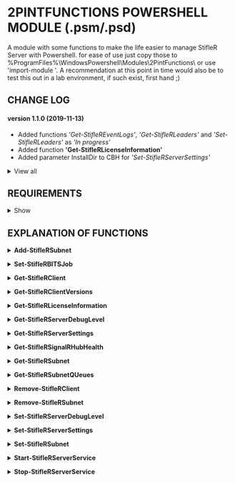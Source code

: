 # 2PINTFUNCTIONS POWERSHELL MODULE (.psm/.psd)

A module with some functions to make the life easier to manage StifleR Server with Powershell.
for ease of use just copy those to %ProgramFiles%\WindowsPowershell\Modules\2PintFunctions\ or use 'import-module <PATH>'.
A recommendation at this point in time would also be to test this out in a lab environment, if such exist, first hand ;)

## CHANGE LOG

#### version 1.1.0 (2019-11-13)
- Added functions *'Get-StifleREventLogs'*, *'Get-StifleRLeaders'* and *'Set-StifleRLeaders'* as *'In progress'*
- Added function **'Get-StifleRLicenseInformation'**
- Added parameter InstallDir to CBH for *'Set-StifleRServerSettings'*

<details><summary>View all</summary>
    
#### version 1.0.9 (2019-11-12)
- All functions that sets data in some way have *'Write-Debug'* and *'Write-Verbose'* messages now

#### version 1.0.8 (2019-11-12)
- Started to add *'Write-Debug'* and *'Write-Verbose'* where applicable, to be continued...
- Corrected the mistake *'if ( $NewSubnetSuccess = $true )'* to *'if ( $NewSubnetSuccess -eq $true ) {'* in *'Add-StifleRSubnet'*

#### version 1.0.7 (2019-11-11)
- Added *'-NoNewline'* to *'out-file'* while changing config in *'Set-StifleRServerSettings'* to prevent empty rows created in end of configfile
- Added *'-NoNewline'* to *'out-file'* while changing config in *'Set-StifleRServerDebugLevel'* to prevent empty rows created in end of configfile
- Removed *'<'* and *'/>'* from *'$Content.Replace'* in *'Set-StifleRServerSettings'*
- Removed *'<'* and *'/>'* from *'$Content.Replace'* in *'Set-StifleRServerDebugLevel'*

#### version 1.0.6 (2019-11-11)
- Changed *'Remove-Client'* to *'Draft'* status
- Added CBH to *'Get-SignalRHubHealth'*
- Removed *'.LINK'* from all CBHs
- Changed *'.FUNCITONALITY'* to *'StifleR'* in all CBHs
- Removed status *'Draft'* from *'Set-StilfeRBITSJob'* *( = working as expected at the moment and done! )*
- Added *'[cmdletbinding()]'* to all params (to add messages for *'Write-Verbose'* and *'Write-Debug'* later on)

#### version 1.0.5 (2019-11-10)
- Added *'#Requires -Version 5.1'* to *'2PintFunctions.psm'*
- Added output types on success/failure
- Removed obsolete commented code
- Added CBH to *'Get-StifleRClientVersions'*
- Added CBH to *'Get-StifleRSubnetQueues'*
- Changed *'Select'*, *'Where'* and *'Sort'* to *'Select-Object'*, *'Where-Object'* and *'Sort-Object'*
- Fixed *'$DOType'* bug in *'Add-StiflerSubnet'* by adding the value *'Not set'* as default value
- Added *'out-null'* to Invoke-WMIMethod in *'Set-StifleRBITSJob'* to hide WMI-output
- Renamed *'Set-StifleRSubnetProperty'* to *'Set-StifleRSubnet'* to match Get-function
- Re-added *'$SubnetQuery'* with value to *'Set-StifleRSubnet'*, gone for some unknown reason and broke the function...
- Added *'Remove-Client'* with *'In progress'* status

#### version -le 1.0.4 (< 2019-11-10)
- Build phase undocumented
</details>

## REQUIREMENTS

<details><summary>Show</summary><br>

For everything to work as expected the following requirements should be met:

- Powershell version 5.1
- Remote WMI from source to the server running '*StifleR Server'*
- *'Test-ServerConnection'* (only available inside the module) uses *'ICMPv4 Echo request'* (also called *'ping'*) as one parameter to check availability of the provided parameter *'Server'*
- For *'Get-/Set-StifleRServerSettings'* and *'Get-/Set-StifleRServerDebugLevel'* *'C$'* (default, or the parameter INSTALLDIR) must be reachable by SMB from source and permissions to read/write in the specified location
- 'Get-StifleRLicenseInformation' requires permission to read License.nfo in InstallDir by fileshare
- Correct access in StifleR is of course a requirement as well with rights to read or edit depending on what your needs are
- *'Start-/Stop-StilfeRServerService'* requires Administrator rights (if not explicitly provided for the service *StifleRServer'* otherwise)
</details>

## EXPLANATION OF FUNCTIONS

**<details><summary>Add-StifleRSubnet</summary>**
    
**Syntax**

```Add-StiflerSubnet [-Server <String>] [-SubnetID] <String> [-GatewayMAC <String>] [-LocationName <String>] [-TargetBandwidth <UInt32>] [-Description <String>] [-ParentLocationID <String>] [-LEDBATTargetBandwidth <Int32>] [-VPN <Boolean>] [-WellConnected <Boolean>] [-DOType <String>] [-SetDOGroupID] [<CommonParameters>]```

**Example** - Creates a new subnet with the SubnetID of 172.10.10.0 and classes it as a VPN subnet

    Add-StiflerSubnet -Server 'server01' -SubnetID 172.10.10.0 -VPN $true*
</details>

**<details><summary>Set-StifleRBITSJob</summary>**

**Syntax**

```Set-StiflerBITSJob [[-Target] <String>] [-TargetLevel] <String> [-Action] <String> [[-Server] <String>] [<CommonParameters>]```

**Example** - Cancels all current transfers on the subnet 192.168.20.2

    Set-StiflerBITSJob -Server 'server01' -TargetLevel Subnet -Action Cancel -Target 192.168.20.2

**Example 2** - Suspends all current transfers on the client Client01

    Set-StiflerBITSJob -Server 'server01' -TargetLevel Client -Action Suspend -Target Client01

**Example 3** - Resumes all the transfers known to StifleR as suspended earlier on all subnets

    Set-StiflerBITSJob -Server 'server01' -TargetLevel All -Action Resume
</details>

**<details><summary>Get-StifleRClient</summary>**

**Syntax**

```Get-StiflerClient -Client <String[]> [-Server <String>] [-Property <Array>] [-ExactMatch] [<CommonParameters>]```
```Get-StiflerClient [-Server <String>] [-SubnetID <String>] [-Property <Array>] [-ExactMatch] [<CommonParameters>]```

**Example** - Pull information about the client Client01 from server01

    Get-StiflerClient -Client Client01 -Server 'server01'

**Example 2** - Pull clients with pipeline where ComputerName like 'Clien' from server01

    'Clien' | Get-StiflerClient -Server 'server01'

**Example 3** - Pull client with pipeline where ComputerName equals 'Client01' from server01

    'Client01' | Get-StiflerClient -Server 'server01' -ExactMatch
</details>

**<details><summary>Get-StifleRClientVersions</summary>**

**Syntax**

```Get-StiflerClientVersions [[-Server] <String>] [<CommonParameters>]```

**Example** - Get a list of versions and the number of clients for each one

    Get-StifleRClientVersions -Server 'server01'
</details>

**<details><summary>Get-StifleRLicenseInformation</summary>**

**Syntax**

```Get-StiflerLicenseInformation [[-Server] <String>] [[-InstallDir] <String>] [<CommonParameters>]```

**Example** - Get information about your licensing from server01

    Get-StifleRLicenseInformation -Server 'server01'
</details>

**<details><summary>Get-StifleRServerDebugLevel</summary>**

**Syntax**

```Get-StiflerServerDebugLevel [[-Server] <String>] [[-InstallDir] <String>] [<CommonParameters>]```

**Example** - Get the current debug level on server01

    Get-StifleRServerDebugLevel -Server 'server01'

**Example 2** - Get the current debug level on server01 where the installations directory for StifleR Server is
'D$\Program Files\2Pint Software\StifleR' instead of the default directory

    Get-StifleRServerDebugLevel -Server 'server01' -InstallDir
    'D$\Program Files\2Pint Software\StifleR'
</details>

**<details><summary>Get-StifleRServerSettings</summary>**

**Syntax**

```Get-StiflerServerSettings [[-Server] <String>] [[-InstallDir] <String>] [-SortByKeyName] [<CommonParameters>]```

**Example** - Get the settings from server01

    Get-StifleRServerSettings -Server 'server01'

**Example 2** - Get the settings from server01 with keynames sorted in alphabetical order

    Get-StifleRServerSettings -Server 'server01' -SortByKeyName

**Example 3** - Get the settings from server01 where the installations directory for StifleR Server is
'D$\Program Files\2Pint Software\StifleR' instead of the default directory

    Get-StifleRServerSettings -Server 'server01' -InstallDir
    'D$\Program Files\2Pint Software\StifleR'
</details>

**<details><summary>Get-StifleRSignalRHubHealth</summary>**

**Syntax**

```Get-StiflerSignalRHubHealth [[-Server] <String>] [<CommonParameters>]```

**Example** - Get statistics about Signal-R

    Get-StifleRSIgnalRHubHealth -Server 'server01'
</details>

**<details><summary>Get-StifleRSubnet</summary>**

**Syntax**

```Get-StiflerSubnet [[-SubnetID] <String>] [-LocationName <String>] [[-Server] <String>] [-Property <Array>] [-ShowRedLeader] [-ShowBlueLeader] [<CommonParameters]```

**Example** - Pull subnets with locationname like '21-' from server01

    Get-StiflerSubnet -Identity '21-*' -Server 'server01' | Format-Table -AutoSize

**Example 2** - Pull subnets with pipeline where subnetID like '172.16' from server01 and show current red-/blue leader

    '172.16' | Get-StiflerSubnet -Server 'server01' | Select-Object -uUnique LocationName, ActiveClients, AverageBandwidth, RedLeader, BlueLeader | Format-Table -AutoSize

**Example 3** - Pull all subnets from sever01 with specific properties and sorts them based on AverageBandwidth

    Get-StiflerSubnet -Server 'sever01' -Property LocationName, ActiveClients, AverageBandwidth, SubnetID | Select LocationName, SubnetID, ActiveClients, AverageBandwidth, RedLeader, BlueLeader | Where ActiveClients -gt 0 | Sort AverageBandwidth, LocationName -Descending | Format-Table -AutoSize
</details>

**<details><summary>Get-StifleRSubnetQUeues</summary>**

**Syntax**

```Get-StiflerSubnetQueues [[-Server] <String>] [<CommonParameters>]```

**Example** - Get information about the current queues in StifleR

    Get-StifleRSubnetQUeues -server 'server01'
</details>

**<details><summary>Remove-StifleRClient</summary>**

**Syntax**

```Remove-StiflerClient [[-Server] <String>] [-Client] <String> [-Flush] [-Quiet] [-SkipConfirm] [<CommonParameters>]```

**Example** - Removes the client with ComputerName Client1 and hides the confirmation
dialog as well as the successful result message

    Remove-StifleRClient -Server 'server01' -Client Client1 -SkipConfirm -Quiet

**Example 2** - Removes the client with ComputerName Client1 and makes a flush

    Remove-StifleRClient -Server 'server01' -Client Client1 -Flush

**Example 3** - Prompts a question about removing all clients with ComputerName like MININT-

    Remove-StifleRClient -Server 'server01' -Client MININT-
</details>

**<details><summary>Remove-StifleRSubnet</summary>**

**Syntax**

```Remove-StiflerSubnet [-LocationName] <String> [-Server <String>] [-DeleteChildren] [-SkipConfirm] [-Quiet] [<CommonParameters>]```
```Remove-StiflerSubnet [-SubnetID] <String> [-Server <String>] [-DeleteChildren] [-SkipConfirm] [-Quiet] [<CommonParameters>]```

**Example** - Removes the subnet with SubnetID 172.10.10.0 and hides the confirmation
dialog as well as the successful result message

    Remove-StiflerSubnet -Server 'server01' -SubnetID 172.10.10.0 -SkipConfirm -Quiet

**Example 2** - Removes the subnet with the LocationName TESTNET and deletes (if any) the
childobjects of this subnet

    Remove-StiflerSubnet -Server 'server01' -LocationName TESTNET -DeleteChildren

**Example 3** - Prompts a question about removing all subnets with SubnetID like 172

    Remove-StiflerSubnet -Server 'server01' -SubnetID 172
</details>

**<details><summary>Set-StifleRServerDebugLevel</summary>**

**Syntax**

```Get-StiflerServerDebugLevel [[-Server] <String>] [[-InstallDir] <String>] [<CommonParameters>]```

**Example** - Enable Super verbose debugging on server01

    Set-StifleRServerDebugLevel -Server 'server01' -DebugLevel '6.Super Verbose'

**Example 2** - Disable debugging on server01 where the installations directory for StifleR Server is
'D$\Program Files\2Pint Software\StifleR' instead of the default directory

    Set-StifleRServerDebugLevel -Server 'server01' -DebugLevel '0.Disabled' -InstallDir
    'D$\Program Files\2Pint Software\StifleR'
</details>

**<details><summary>Set-StifleRServerSettings</summary>**

**Syntax**

```Set-StiflerServerSettings [-Server <String>] [-InstallDir <String>] -Property <String> -NewValue <String> [-SkipConfirm <String>] [<CommonParameters>]```
```Set-StiflerServerSettings [-Server <String>] [-InstallDir <String>] -Property <String> [-SkipConfirm <String>] -Clear [<CommonParameters>]```

**Example** - Sets the property wsapifw to 1 in StifleR Server

    Set-StifleRServerSettings -Server 'server01' -Property wsapifw -NewValue 1

**Example 2** - Sets the property wsapifw to 1 in StifleR Server without asking for confirmation

    Set-StifleRServerSettings -Server 'server01' -Property wsapifw -NewValue 1 -SkipConfirm

**Example 3** - Sets the property wsapifw to nothing in StifleR Server

    Set-StifleRServerSettings -Server 'server01' -Property wsapifw -Clear
</details>

**<details><summary>Set-StifleRSubnet</summary>**

**Syntax**

```Set-StiflerSubnet [-SubnetID] <String> [-Server <String>] -Property <String> -NewValue <String> [<CommonParameters>]```

**Example** - Sets the property VPN to True on subnet 172.10.10.0

    Set-StifleRSubnetProperty -Server 'server01' -SubnetID 172.10.10.0 -Property VPN -NewValue True
</details>

**<details><summary>Start-StifleRServerService</summary>**

**Syntax**

```Start-StiflerServerService [[-Server] <String>] [<CommonParameters>]```

**Example 2** - Starts the StifleRServer service on server01

    Start-StifleRServerService -Server 'server01'
</details>

**<details><summary>Stop-StifleRServerService</summary>**

**Syntax**

```Stop-StiflerServerService [[-Server] <String>] [-Force] [<CommonParameters>]```

**Example** - Stops the StifleRServer service on server01

    Stop-StifleRServerService -Server 'server01'

**Example 2** - Stops the StifleRServer service on server01 by killing the process of the service

    Stop-StifleRServerService -Server 'server01' -Force
</details>
